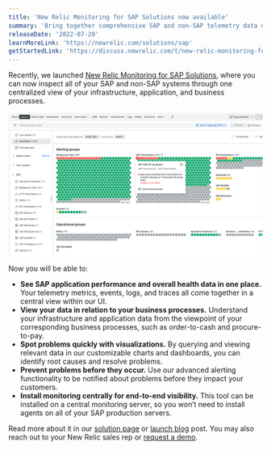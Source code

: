 ```yaml
---
title: 'New Relic Monitoring for SAP Solutions now available' 
summary: 'Bring together comprehensive SAP and non-SAP telemetry data under one roof' 
releaseDate: '2022-07-20' 
learnMoreLink: 'https://newrelic.com/solutions/sap' 
getStartedLink: 'https://discuss.newrelic.com/t/new-relic-monitoring-for-sap-solutions-now-available/188447'
---
```


Recently, we launched [New Relic Monitoring for SAP Solutions](https://newrelic.com/solutions/sap), where you can now inspect all of your SAP and non-SAP systems through one centralized view of your infrastructure, application, and business processes. 

!["Screenshot showing SAP and Non-SAP observability"](./images/sap_or_nonsap-02.png "Screenshot showing SAP and Non-SAP observability")

Now you will be able to: 
* **See SAP application performance and overall health data in one place.** Your telemetry metrics, events, logs, and traces all come together in a central view within our UI.
* **View your data in relation to your business processes.** Understand your infrastructure and application data from the viewpoint of your corresponding business processes, such as order-to-cash and procure-to-pay.
* **Spot problems quickly with visualizations.** By querying and viewing relevant data in our customizable charts and dashboards, you can identify root causes and resolve problems.
* **Prevent problems before they occur.** Use our advanced alerting functionality to be notified about problems before they impact your customers.
* **Install monitoring centrally for end-to-end visibility.** This tool can be installed on a central monitoring server, so you won’t need to install agents on all of your SAP production servers. 

Read more about it in our [solution page](https://newrelic.com/solutions/sap) or [launch blog](https://newrelic.com/blog/nerdlog/monitor-sap-systems) post. You may also reach out to your New Relic sales rep or [request a demo](https://newrelic.com/request-demo).


